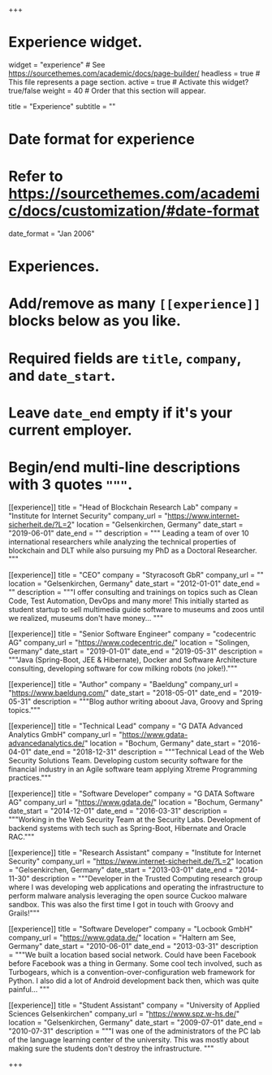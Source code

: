 +++
# Experience widget.
widget = "experience"  # See https://sourcethemes.com/academic/docs/page-builder/
headless = true  # This file represents a page section.
active = true  # Activate this widget? true/false
weight = 40  # Order that this section will appear.

title = "Experience"
subtitle = ""

# Date format for experience
#   Refer to https://sourcethemes.com/academic/docs/customization/#date-format
date_format = "Jan 2006"

# Experiences.
#   Add/remove as many `[[experience]]` blocks below as you like.
#   Required fields are `title`, `company`, and `date_start`.
#   Leave `date_end` empty if it's your current employer.
#   Begin/end multi-line descriptions with 3 quotes `"""`.
[[experience]]
  title = "Head of Blockchain Research Lab"
  company = "Institute for Internet Security"
  company_url = "https://www.internet-sicherheit.de/?L=2"
  location = "Gelsenkirchen, Germany"
  date_start = "2019-06-01"
  date_end = ""
  description = """
  Leading a team of over 10 international researchers while analyzing the technical properties of blockchain and DLT while
  also pursuing my PhD as a Doctoral Researcher.
  """

[[experience]]
  title = "CEO"
  company = "Styracosoft GbR"
  company_url = ""
  location = "Gelsenkirchen, Germany"
  date_start = "2012-01-01"
  date_end = ""
  description = """I offer consulting and trainings on topics such as Clean Code, Test Automation, DevOps and many more!
  This initially started as student startup to sell multimedia guide software to museums and zoos until we realized, museums don't have money...
  """

[[experience]]
  title = "Senior Software Engineer"
  company = "codecentric AG"
  company_url = "https://www.codecentric.de/"
  location = "Solingen, Germany"
  date_start = "2019-01-01"
  date_end = "2019-05-31"
  description = """Java (Spring-Boot, JEE & Hibernate), Docker and Software Architecture consulting, developing software for cow milking robots (no joke!)."""

[[experience]]
  title = "Author"
  company = "Baeldung"
  company_url = "https://www.baeldung.com/"
  date_start = "2018-05-01"
  date_end = "2019-05-31"
  description = """Blog author writing aboout Java, Groovy and Spring topics."""

[[experience]]
  title = "Technical Lead"
  company = "G DATA Advanced Analytics GmbH"
  company_url = "https://www.gdata-advancedanalytics.de/"
  location = "Bochum, Germany"
  date_start = "2016-04-01"
  date_end = "2018-12-31"
  description = """Technical Lead of the Web Security Solutions Team.
  Developing custom security software for the financial industry in an Agile software team applying Xtreme Programming practices."""

[[experience]]
  title = "Software Developer"
  company = "G DATA Software AG"
  company_url = "https://www.gdata.de/"
  location = "Bochum, Germany"
  date_start = "2014-12-01"
  date_end = "2016-03-31"
  description = """Working in the Web Security Team at the Security Labs.
  Development of backend systems with tech such as Spring-Boot, Hibernate and Oracle RAC."""

[[experience]]
  title = "Research Assistant"
  company = "Institute for Internet Security"
  company_url = "https://www.internet-sicherheit.de/?L=2"
  location = "Gelsenkirchen, Germany"
  date_start = "2013-03-01"
  date_end = "2014-11-30"
  description = """Developer in the Trusted Computing research group where I was developing web applications 
  and operating the infrastructure to perform malware analysis leveraging the open source Cuckoo malware sandbox. This was 
  also the first time I got in touch with Groovy and Grails!"""

[[experience]]
  title = "Software Developer"
  company = "Locbook GmbH"
  company_url = "https://www.gdata.de/"
  location = "Haltern am See, Germany"
  date_start = "2010-06-01"
  date_end = "2013-03-31"
  description = """We built a location based social network. Could have been Facebook before Facebook was a thing in Germany.
  Some cool tech involved, such as Turbogears, which is a convention-over-configuration web framework for Python. I also did a lot of Android
  development back then, which was quite painful... 
  """

[[experience]]
  title = "Student Assistant"
  company = "University of Applied Sciences Gelsenkirchen"
  company_url = "https://www.spz.w-hs.de/"
  location = "Gelsenkirchen, Germany"
  date_start = "2009-07-01"
  date_end = "2010-07-31"
  description = """I was one of the administrators of the PC lab of the language learning center of the university. 
  This was mostly about making sure the students don't destroy the infrastructure. 
  """


+++
